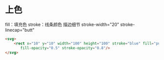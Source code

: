 # 上色

fill：填充色
stroke：线条颜色
描边细节
stroke-width="20" stroke-linecap="butt"
```html
<svg>
    <rect x="10" y="10" width="100" height="100" stroke="blue" fill="purple"
       fill-opacity="0.5" stroke-opacity="0.8"/>
</svg>
```